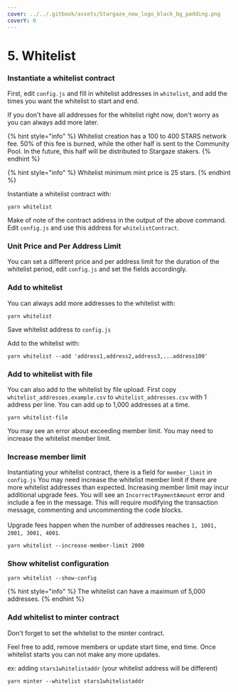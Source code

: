 ```yaml
---
cover: ../../.gitbook/assets/Stargaze_new_logo_black_bg_padding.png
coverY: 0
---
```


# 5. Whitelist

### Instantiate a whitelist contract

First, edit `config.js` and fill in whitelist addresses in `whitelist`, and add the times you want the whitelist to start and end.

If you don't have all addresses for the whitelist right now, don't worry as you can always add more later.

{% hint style="info" %}
Whitelist creation has a 100 to 400 STARS network fee. 50% of this fee is burned, while the other half is sent to the Community Pool. In the future, this half will be distributed to Stargaze stakers.
{% endhint %}

{% hint style="info" %}
Whitelist minimum mint price is 25 stars.
{% endhint %}

Instantiate a whitelist contract with:

```
yarn whitelist
```

Make of note of the contract address in the output of the above command. Edit `config.js` and use this address for `whitelistContract`.

### Unit Price and Per Address Limit

You can set a different price and per address limit for the duration of the whitelist period, edit `config.js` and set the fields accordingly.

### Add to whitelist

You can always add more addresses to the whitelist with:

```
yarn whitelist
```

Save whitelist address to `config.js`

Add to the whitelist with:

```
yarn whitelist --add 'address1,address2,address3,...address100'
```

### Add to whitelist with file

You can also add to the whitelist by file upload. First copy `whitelist_addresses.example.csv` to `whitelist_addresses.csv` with 1 address per line. You can add up to 1,000 addresses at a time.

```
yarn whitelist-file
```

You may see an error about exceeding member limit. You may need to increase the whitelist member limit.

### Increase member limit

Instantiating your whitelist contract, there is a field for `member_limit` in `config.js` You may need increase the whitelist member limit if there are more whitelist addresses than expected. Increasing member limit may incur additional upgrade fees. You will see an `IncorrectPaymentAmount` error and include a fee in the message. This will require modifying the transaction message, commenting and uncommenting the code blocks.\
\
Upgrade fees happen when the number of addresses reaches `1, 1001, 2001, 3001, 4001`.

```
yarn whitelist --increase-member-limit 2000
```

### Show whitelist configuration

```
yarn whitelist --show-config
```

{% hint style="info" %}
The whitelist can have a maximum of 5,000 addresses.
{% endhint %}

### Add whitelist to minter contract

Don't forget to set the whitelist to the minter contract.

Feel free to add, remove members or update start time, end time. Once whitelist starts you can not make any more updates.

ex: adding `stars1whitelistaddr` (your whitelist address will be different)

```
yarn minter --whitelist stars1whitelistaddr
```
